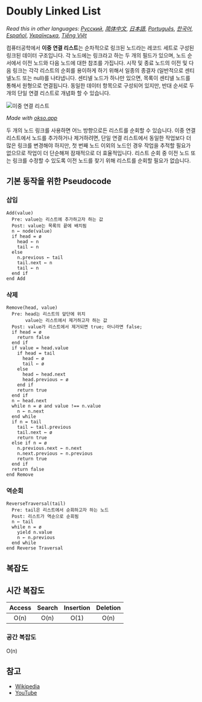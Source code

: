 # Doubly Linked List

_Read this in other languages:_
[_Русский_](README.ru-RU.md),
[_简体中文_](README.zh-CN.md),
[_日本語_](README.ja-JP.md),
[_Português_](README.pt-BR.md),
[_한국어_](README.ko-KR.md),
[_Español_](README.es-ES.md),
[_Українська_](README.uk-UA.md),
[_Tiếng Việt_](README.vi-VN.md)

컴퓨터공학에서 **이중 연결 리스트**는 순차적으로 링크된 노드라는 레코드 세트로 구성된 링크된 데이터 구조입니다.
각 노드에는 링크라고 하는 두 개의 필드가 있으며, 노드 순서에서 이전 노드와 다음 노드에 대한 참조를 가집니다.
시작 및 종료 노드의 이전 및 다음 링크는 각각 리스트의 순회를 용이하게 하기 위해서 일종의 종결자 (일반적으로 센티넬노드 또는 null)를 나타냅니다.
센티넬 노드가 하나만 있으면, 목록이 센티넬 노드를 통해서 원형으로 연결됩니다.
동일한 데이터 항목으로 구성되어 있지만, 반대 순서로 두 개의 단일 연결 리스트로 개념화 할 수 있습니다.

![이중 연결 리스트](./images/doubly-linked-list.jpeg)

*Made with [okso.app](https://okso.app)*

두 개의 노드 링크를 사용하면 어느 방향으로든 리스트를 순회할 수 있습니다.
이중 연결 리스트에서 노드를 추가하거나 제거하려면, 단일 연결 리스트에서 동일한 작업보다 더 많은 링크를 변경해야 하지만, 첫 번째 노드 이외의 노드인 경우 작업을 추적할 필요가 없으므로 작업이 더 단순해져 잠재적으로 더 효율적입니다.
리스트 순회 중 이전 노드 또는 링크를 수정할 수 있도록 이전 노드를 찾기 위해 리스트를 순회할 필요가 없습니다.

## 기본 동작을 위한 Pseudocode

### 삽입

```text
Add(value)
  Pre: value는 리스트에 추가하고자 하는 값
  Post: value는 목록의 끝에 배치됨
  n ← node(value)
  if head = ø
    head ← n
    tail ← n
  else
    n.previous ← tail
    tail.next ← n
    tail ← n
  end if
end Add
```

### 삭제

```text
Remove(head, value)
  Pre: head는 리스트의 앞단에 위치
       value는 리스트에서 제거하고자 하는 값
  Post: value가 리스트에서 제거되면 true; 아니라면 false;
  if head = ø
    return false
  end if
  if value = head.value
    if head = tail
      head ← ø
      tail ← ø
    else
      head ← head.next
      head.previous ← ø
    end if
    return true
  end if
  n ← head.next
  while n = ø and value !== n.value
    n ← n.next
  end while
  if n = tail
    tail ← tail.previous
    tail.next ← ø
    return true
  else if n = ø
    n.previous.next ← n.next
    n.next.previous ← n.previous
    return true
  end if
  return false
end Remove
```

### 역순회

```text
ReverseTraversal(tail)
  Pre: tail은 리스트에서 순회하고자 하는 노드
  Post: 리스트가 역순으로 순회됨
  n ← tail
  while n = ø
    yield n.value
    n ← n.previous
  end while
end Reverse Traversal
```

## 복잡도

## 시간 복잡도

| Access    | Search    | Insertion | Deletion  |
| :-------: | :-------: | :-------: | :-------: |
| O(n)      | O(n)      | O(1)      | O(n)      |

### 공간 복잡도

O(n)

## 참고

- [Wikipedia](https://en.wikipedia.org/wiki/Doubly_linked_list)
- [YouTube](https://www.youtube.com/watch?v=JdQeNxWCguQ&t=7s&index=72&list=PLLXdhg_r2hKA7DPDsunoDZ-Z769jWn4R8)
